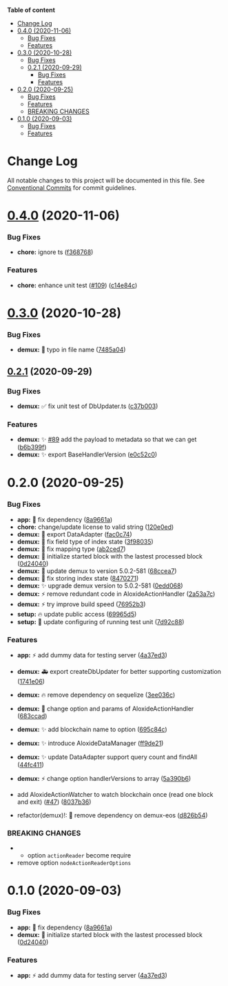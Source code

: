 <!-- START doctoc generated TOC please keep comment here to allow auto update -->
<!-- DON'T EDIT THIS SECTION, INSTEAD RE-RUN doctoc TO UPDATE -->

**Table of content**

- [Change Log](#change-log)
- [0.4.0 (2020-11-06)](#040-2020-11-06)
  - [Bug Fixes](#bug-fixes)
  - [Features](#features)
- [0.3.0 (2020-10-28)](#030-2020-10-28)
  - [Bug Fixes](#bug-fixes-1)
  - [0.2.1 (2020-09-29)](#021-2020-09-29)
    - [Bug Fixes](#bug-fixes-2)
    - [Features](#features-1)
- [0.2.0 (2020-09-25)](#020-2020-09-25)
  - [Bug Fixes](#bug-fixes-3)
  - [Features](#features-2)
  - [BREAKING CHANGES](#breaking-changes)
- [0.1.0 (2020-09-03)](#010-2020-09-03)
  - [Bug Fixes](#bug-fixes-4)
  - [Features](#features-3)

<!-- END doctoc generated TOC please keep comment here to allow auto update -->

# Change Log

All notable changes to this project will be documented in this file.
See [Conventional Commits](https://conventionalcommits.org) for commit guidelines.

# [0.4.0](https://github.com/lecle/aloxide/compare/v0.3.0...v0.4.0) (2020-11-06)

### Bug Fixes

- **chore:** ignore ts ([f368768](https://github.com/lecle/aloxide/commit/f36876892fb98a5f9dd7c1e4ceb5e0882d01af70))

### Features

- **chore:** enhance unit test ([#109](https://github.com/lecle/aloxide/issues/109)) ([c14e84c](https://github.com/lecle/aloxide/commit/c14e84cbbf005e00bdfaa2873e461d15bfe3f8fa))

# [0.3.0](https://github.com/lecle/aloxide/compare/v0.2.1...v0.3.0) (2020-10-28)

### Bug Fixes

- **demux:** :bug: typo in file name ([7485a04](https://github.com/lecle/aloxide/commit/7485a044e7eb9316bcf42c88567ddc26f41aa0f7))

## [0.2.1](https://github.com/lecle/aloxide/compare/v0.2.0...v0.2.1) (2020-09-29)

### Bug Fixes

- **demux:** :white_check_mark: fix unit test of DbUpdater.ts ([c37b003](https://github.com/lecle/aloxide/commit/c37b003c0b130b8a33d7e2d9cfddf92330b82df3))

### Features

- **demux:** :sparkles: [#89](https://github.com/lecle/aloxide/issues/89) add the payload to metadata so that we can get ([b6b399f](https://github.com/lecle/aloxide/commit/b6b399ffb35eebb5ed6b0d3ad2618f2427003cf8))
- **demux:** :sparkles: export BaseHandlerVersion ([e0c52c0](https://github.com/lecle/aloxide/commit/e0c52c04bbb909ab1c7fe72c3e91137d9b46cebe))

# 0.2.0 (2020-09-25)

### Bug Fixes

- **app:** :lipstick: fix dependency ([8a9661a](https://github.com/lecle/aloxide/commit/8a9661a99d5d6e3598eea1629e7223b9ba60250d))
- **chore:** change/update license to valid string ([120e0ed](https://github.com/lecle/aloxide/commit/120e0edad9077ece50aedbe18789392aefb3e6ef))
- **demux:** :beers: export DataAdapter ([fac0c74](https://github.com/lecle/aloxide/commit/fac0c7419ca0046a9052741ffd93784f75c7e6d5))
- **demux:** :bug: fix field type of index state ([3f98035](https://github.com/lecle/aloxide/commit/3f98035f84c4567262758c1c2259d3fd69497a54))
- **demux:** :bug: fix mapping type ([ab2ced7](https://github.com/lecle/aloxide/commit/ab2ced78c1581a1599576ea94b23745fb3bf10be))
- **demux:** :bug: initialize started block with the lastest processed block ([0d24040](https://github.com/lecle/aloxide/commit/0d24040f6717a3c649d962277d96535797c470c7))
- **demux:** :bug: update demux to version 5.0.2-581 ([68ccea7](https://github.com/lecle/aloxide/commit/68ccea7523570df1cb43c32ef00483c5ebbc05a5))
- **demux:** :poop: fix storing index state ([8470271](https://github.com/lecle/aloxide/commit/8470271a72adbf38f22f43ea980b53d57115f080))
- **demux:** :sparkles: upgrade demux version to 5.0.2-581 ([0edd068](https://github.com/lecle/aloxide/commit/0edd068172c338bce6a568cff8ca3e7391127cf7))
- **demux:** :zap: remove redundant code in AloxideActionHandler ([2a53a7c](https://github.com/lecle/aloxide/commit/2a53a7c0493c0f4c39621713ad92f8a9ce0b1d66))
- **demux:** :zap: try improve build speed ([76952b3](https://github.com/lecle/aloxide/commit/76952b3688c2d6f0204ad7a180d4b7a5ae8f6de9))
- **setup:** :fire: update public access ([69965d5](https://github.com/lecle/aloxide/commit/69965d52a71494cd1de28bf1a717886f988767a4))
- **setup:** :wrench: update configuring of running test unit ([7d92c88](https://github.com/lecle/aloxide/commit/7d92c888b70ccf38816fb762d32145e88a5cb6fb))

### Features

- **app:** :zap: add dummy data for testing server ([4a37ed3](https://github.com/lecle/aloxide/commit/4a37ed3b23b954ddffd6e45c17cc908533979fa6))
- **demux:** :ambulance: export createDbUpdater for better supporting customization ([1741e06](https://github.com/lecle/aloxide/commit/1741e064debbcff9e85cdef41edf93cf751bfc9f))
- **demux:** :fire: remove dependency on sequelize ([3ee036c](https://github.com/lecle/aloxide/commit/3ee036c2b1287de2baf30fd524e7ca3d0112ec83))
- **demux:** :poop: change option and params of AloxideActionHandler ([683ccad](https://github.com/lecle/aloxide/commit/683ccad7f14888e783c28503910478a265cc95ae))
- **demux:** :sparkles: add blockchain name to option ([695c84c](https://github.com/lecle/aloxide/commit/695c84c8c38b649d36c6d5971d3bcbe2e659e797))
- **demux:** :sparkles: introduce AloxideDataManager ([ff9de21](https://github.com/lecle/aloxide/commit/ff9de212bdea77ff6a77f48de888dfdcd7c8e6f4))
- **demux:** :sparkles: update DataAdapter support query count and findAll ([44fc411](https://github.com/lecle/aloxide/commit/44fc41122b7c2dde88431366056a85ede54d2095))
- **demux:** :zap: change option handlerVersions to array ([5a390b6](https://github.com/lecle/aloxide/commit/5a390b62ad475787bd36da28346cd8a722d682ac))
- add AloxideActionWatcher to watch blockchain once (read one block and exit) ([#47](https://github.com/lecle/aloxide/issues/47)) ([8037b36](https://github.com/lecle/aloxide/commit/8037b365f6de16396de1e82cc1003ff5baf0ebed))

- refactor(demux)!: :rotating_light: remove dependency on demux-eos ([d826b54](https://github.com/lecle/aloxide/commit/d826b545b05f397f8dacfae46cc5be469ca532ab))

### BREAKING CHANGES

- - option `actionReader` become require
- remove option `nodeActionReaderOptions`

# 0.1.0 (2020-09-03)

### Bug Fixes

- **app:** :lipstick: fix dependency ([8a9661a](https://github.com/lecle/aloxide/commit/8a9661a99d5d6e3598eea1629e7223b9ba60250d))
- **demux:** :bug: initialize started block with the lastest processed block ([0d24040](https://github.com/lecle/aloxide/commit/0d24040f6717a3c649d962277d96535797c470c7))

### Features

- **app:** :zap: add dummy data for testing server ([4a37ed3](https://github.com/lecle/aloxide/commit/4a37ed3b23b954ddffd6e45c17cc908533979fa6))
